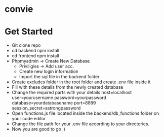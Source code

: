 # convie


# Get Started

- Git clone repo
- cd backend npm install
- cd frontend npm install
- Phpmyadmin -> Create New Database
    - Priviligies -> Add user acc. 
    - Create new login information
    - Import the sql file in the backend folder
- Create excludes folder in the root folder and create .env file inside it
- Fill with these details from the newly created database
- Change the required parts with your details
        host=localhost
        user=yourusername
        password=yourpassword
        database=yourdatabasename
        port=8889
        session_secret=astrongpassword
- Open functions.js file located inside the backend/db_functions folder on your code editor
- Change the file path for your .env file according to your directories.
- Now you are good to go :)
